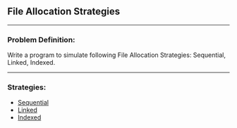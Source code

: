 ## File Allocation Strategies

-----------------------------------------
### Problem Definition:
Write a program to simulate following File Allocation Strategies: Sequential, Linked, Indexed.

------------------------------------------
### Strategies:

* [Sequential](./Sequential)
* [Linked](./Linked)
* [Indexed](./Indexed)



